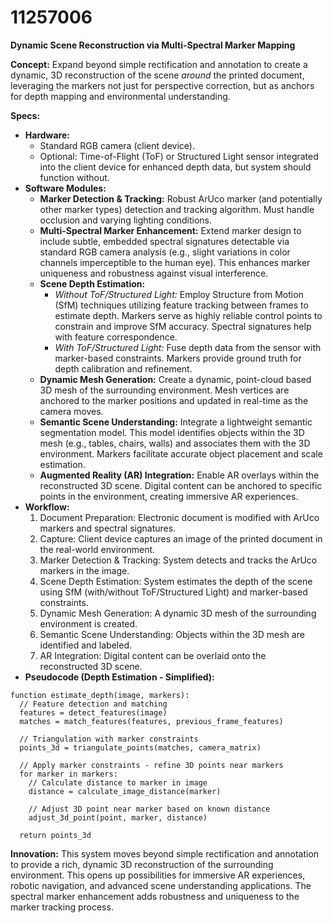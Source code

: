 # 11257006

**Dynamic Scene Reconstruction via Multi-Spectral Marker Mapping**

**Concept:** Expand beyond simple rectification and annotation to create a dynamic, 3D reconstruction of the scene *around* the printed document, leveraging the markers not just for perspective correction, but as anchors for depth mapping and environmental understanding.

**Specs:**

*   **Hardware:**
    *   Standard RGB camera (client device).
    *   Optional: Time-of-Flight (ToF) or Structured Light sensor integrated into the client device for enhanced depth data, but system should function without.
*   **Software Modules:**
    *   **Marker Detection & Tracking:** Robust ArUco marker (and potentially other marker types) detection and tracking algorithm. Must handle occlusion and varying lighting conditions.
    *   **Multi-Spectral Marker Enhancement:**  Extend marker design to include subtle, embedded spectral signatures detectable via standard RGB camera analysis (e.g., slight variations in color channels imperceptible to the human eye). This enhances marker uniqueness and robustness against visual interference.
    *   **Scene Depth Estimation:**
        *   *Without ToF/Structured Light:* Employ Structure from Motion (SfM) techniques utilizing feature tracking between frames to estimate depth. Markers serve as highly reliable control points to constrain and improve SfM accuracy.  Spectral signatures help with feature correspondence.
        *   *With ToF/Structured Light:* Fuse depth data from the sensor with marker-based constraints. Markers provide ground truth for depth calibration and refinement.
    *   **Dynamic Mesh Generation:** Create a dynamic, point-cloud based 3D mesh of the surrounding environment.  Mesh vertices are anchored to the marker positions and updated in real-time as the camera moves.
    *   **Semantic Scene Understanding:** Integrate a lightweight semantic segmentation model. This model identifies objects within the 3D mesh (e.g., tables, chairs, walls) and associates them with the 3D environment.  Markers facilitate accurate object placement and scale estimation.
    *   **Augmented Reality (AR) Integration:** Enable AR overlays within the reconstructed 3D scene.  Digital content can be anchored to specific points in the environment, creating immersive AR experiences.
*   **Workflow:**
    1.  Document Preparation:  Electronic document is modified with ArUco markers and spectral signatures.
    2.  Capture: Client device captures an image of the printed document in the real-world environment.
    3.  Marker Detection & Tracking: System detects and tracks the ArUco markers in the image.
    4.  Scene Depth Estimation: System estimates the depth of the scene using SfM (with/without ToF/Structured Light) and marker-based constraints.
    5.  Dynamic Mesh Generation: A dynamic 3D mesh of the surrounding environment is created.
    6.  Semantic Scene Understanding: Objects within the 3D mesh are identified and labeled.
    7.  AR Integration: Digital content can be overlaid onto the reconstructed 3D scene.
*   **Pseudocode (Depth Estimation - Simplified):**

```
function estimate_depth(image, markers):
  // Feature detection and matching
  features = detect_features(image)
  matches = match_features(features, previous_frame_features)

  // Triangulation with marker constraints
  points_3d = triangulate_points(matches, camera_matrix)
  
  // Apply marker constraints - refine 3D points near markers 
  for marker in markers:
    // Calculate distance to marker in image
    distance = calculate_image_distance(marker)

    // Adjust 3D point near marker based on known distance
    adjust_3d_point(point, marker, distance)

  return points_3d
```

**Innovation:** This system moves beyond simple rectification and annotation to provide a rich, dynamic 3D reconstruction of the surrounding environment. This opens up possibilities for immersive AR experiences, robotic navigation, and advanced scene understanding applications. The spectral marker enhancement adds robustness and uniqueness to the marker tracking process.